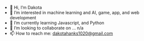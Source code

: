 - 👋 Hi, I’m Dakota
- 👀 I’m interested in machine learning and AI, game, app, and web development
- 🌱 I’m currently learning Javascript, and Python
- 💞️ I’m looking to collaborate on ... n/a
- 📫 How to reach me: dakotahanks1020@gmail.com

<!---
Nano950/Nano950 is a ✨ special ✨ repository because its `README.md` (this file) appears on your GitHub profile.
You can click the Preview link to take a look at your changes.
--->
